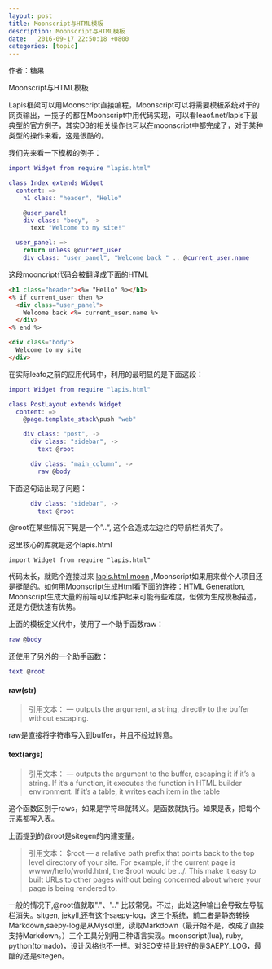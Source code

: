 ```yaml
---
layout: post
title: Moonscript与HTML模板
description: Moonscript与HTML模板
date:   2016-09-17 22:50:18 +0800 
categories: [topic]
---
```

作者：糖果

Moonscript与HTML模板

Lapis框架可以用Moonscript直接编程，Moonscript可以将需要模板系统对于的网页输出，一揽子的都在Moonscript中用代码实现，可以看leaof.net/lapis下最典型的官方例子，其实DB的相关操作也可以在moonscript中都完成了，对于某种类型的操作来看，这是很酷的。


我们先来看一下模板的例子：

```lua 
import Widget from require "lapis.html"

class Index extends Widget
  content: =>
    h1 class: "header", "Hello"

    @user_panel!
    div class: "body", ->
      text "Welcome to my site!"

  user_panel: =>
    return unless @current_user
    div class: "user_panel", "Welcome back " .. @current_user.name
```


这段mooncript代码会被翻译成下面的HTML
```html
<h1 class="header"><%= "Hello" %></h1>
<% if current_user then %>
  <div class="user_panel">
    Welcome back <%= current_user.name %>
  </div>
<% end %>

<div class="body">
  Welcome to my site
</div>

```


在实际leafo之前的应用代码中，利用的最明显的是下面这段：

```lua
import Widget from require "lapis.html"

class PostLayout extends Widget
  content: =>
    @page.template_stack\push "web"

    div class: "post", ->
      div class: "sidebar", ->
        text @root

      div class: "main_column", ->
        raw @body

```

下面这句话出现了问题：
```lua
      div class: "sidebar", ->
        text @root
```
@root在某些情况下晃是一个”..“, 这个会造成左边栏的导航栏消失了。


这里核心的库就是这个lapis.html
```
import Widget from require "lapis.html"
```

代码太长，就贴个连接过来
[lapis.html.moon](https://github.com/leafo/lapis/blob/master/lapis/html.moon)
,Moonscript如果用来做个人项目还是挺酷的。如何用Moonscript生成Html看下面的连接：[HTML Generation](http://leafo.net/lapis/reference/html_generation.html),
Moonscript生成大量的前端可以维护起来可能有些难度，但做为生成模板描述，还是方便快速有优势。

上面的模板定义代中，使用了一个助手函数raw：

```lua
raw @body
```

还使用了另外的一个助手函数：
```lua
text @root
```


#### raw(str) 
> 引用文本： — outputs the argument, a string, directly to the buffer without escaping.

raw是直接将字符串写入到buffer，并且不经过转意。

#### text(args) 
> 引用文本： — outputs the argument to the buffer, escaping it if it’s a string. If it’s a function, it executes the function in HTML builder environment. If it’s a table, it writes each item in the table

这个函数区别于raws，如果是字符串就转义。是函数就执行。如果是表，把每个元素都写入表。

上面提到的@root是sitegen的内建变量。

> 引用文本： $root — a relative path prefix that points back to the top level directory of your site. For example, if the current page is wwww/hello/world.html, the $root would be ../. This make it easy to built URLs to other pages without being concerned about where your page is being rendered to.

一般的情况下,@root值就取"."、".." 比较常见。不过，此处这种输出会导致左导航栏消失。sitgen, jekyll,还有这个saepy-log，这三个系统，前二者是静态转换Markdown,saepy-log是从Mysql里，读取Markdown（最开始不是，改成了直接支持Markdown。）三个工具分别用三种语言实现。moonscript(lua), ruby, python(tornado)，设计风格也不一样。对SEO支持比较好的是SAEPY_LOG，最酷的还是sitegen。